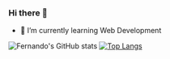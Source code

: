 ### Hi there 👋

- 🌱 I’m currently learning Web Development

![Fernando's GitHub stats](https://github-readme-stats.vercel.app/api?username=martuafernando&show_icons=true&theme=radical)
[![Top Langs](https://github-readme-stats.vercel.app/api/top-langs/?username=martuafernando&langs_count=10&hide=shell)](https://github.com/anuraghazra/github-readme-stats)

<!--
**martuafernando/martuafernando** is a ✨ _special_ ✨ repository because its `README.md` (this file) appears on your GitHub profile.

Here are some ideas to get you started:

- 🔭 I’m currently working on ...
- 🌱 I’m currently learning ...
- 👯 I’m looking to collaborate on ...
- 🤔 I’m looking for help with ...
- 💬 Ask me about ...
- 📫 How to reach me: ...
- 😄 Pronouns: ...
- ⚡ Fun fact: ...
-->
